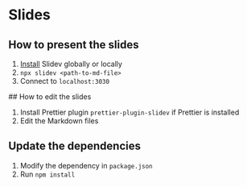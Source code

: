 # Slides

## How to present the slides
1. [Install](https://sli.dev/guide/install#install-globally) Slidev globally or locally
1. `npx slidev <path-to-md-file>`
1. Connect to `localhost:3030`

## How to edit the slides
1. Install Prettier plugin `prettier-plugin-slidev` if Prettier is installed
1. Edit the Markdown files

## Update the dependencies

1. Modify the dependency in `package.json`
1. Run `npm install`